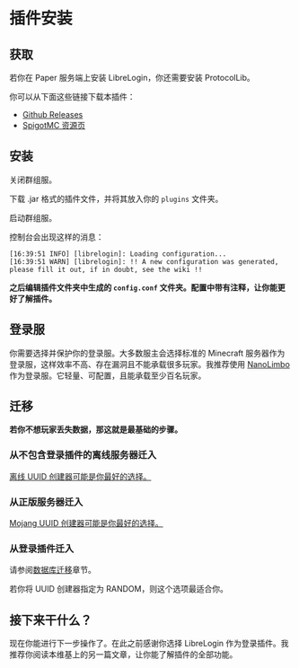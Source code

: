 # 插件安装

## 获取

若你在 Paper 服务端上安装 LibreLogin，你还需要安装 ProtocolLib。

你可以从下面这些链接下载本插件：

* [Github Releases](https://github.com/kyngs/LibreLogin/releases)
* [SpigotMC 资源页](https://www.spigotmc.org/resources/librelogin-bungee-velocity.101040/)

## 安装

关闭群组服。

下载 .jar 格式的插件文件，并将其放入你的 `plugins` 文件夹。

启动群组服。

控制台会出现这样的消息：

```Log
[16:39:51 INFO] [librelogin]: Loading configuration...
[16:39:51 WARN] [librelogin]: !! A new configuration was generated, please fill it out, if in doubt, see the wiki !!
```

**之后编辑插件文件夹中生成的 `config.conf` 文件夹。配置中带有注释，让你能更好了解插件。**


## 登录服

你需要选择并保护你的登录服。大多数服主会选择标准的 Minecraft 服务器作为登录服，这样效率不高、存在漏洞且不能承载很多玩家。我推荐使用 [NanoLimbo](https://www.spigotmc.org/resources/nanolimbo-1-8-1-18.86198/) 作为登录服。它轻量、可配置，且能承载至少百名玩家。

## 迁移

**若你不想玩家丢失数据，那这就是最基础的步骤。**

### 从不包含登录插件的离线服务器迁入

[离线 UUID 创建器可能是你最好的选择。](guides.uuid-creators.md#离线cracked)

### 从正版服务器迁入

[Mojang UUID 创建器可能是你最好的选择。](guides.uuid-creators.md#官方mojang)

### 从登录插件迁入

请参阅[数据库迁移](guides.database-migration.md)章节。

若你将 UUID 创建器指定为 RANDOM，则这个选项最适合你。

## 接下来干什么？

现在你能进行下一步操作了。在此之前感谢你选择 LibreLogin 作为登录插件。我推荐你阅读本维基上的另一篇文章，让你能了解插件的全部功能。
